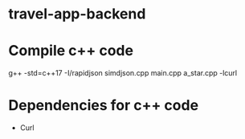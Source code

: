 # travel-app-backend

# Compile c++ code
g++ -std=c++17 -I/rapidjson simdjson.cpp main.cpp a_star.cpp -lcurl

# Dependencies for c++ code
* Curl

